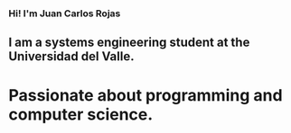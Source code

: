 ### Hi! I'm Juan Carlos Rojas
## I am a systems engineering student at the Universidad del Valle.
# Passionate about programming and computer science.

<!--
**Rojasjuan08/Rojasjuan08** is a ✨ _special_ ✨ repository because its `README.md` (this file) appears on your GitHub profile.

Here are some ideas to get you started:

- 🔭 I like programing 
- 🌱 I'm learning advance english 
- 👯 I´m willing to learn
- 🤔 I’m looking for help with ...
- 💬 Ask me about system enginner
- 📫 How to reach me: juan.rojas.quintero@correounivalle.edu.co
- 😄 Pronouns: ...
- ⚡ Fun fact: ...
-->
